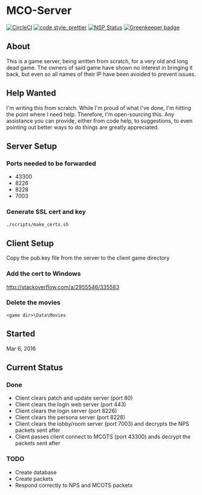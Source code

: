 # MCO-Server

[![CircleCI](https://circleci.com/gh/drazisil/mco-server.svg?style=shield)](https://circleci.com/gh/drazisil/mco-server)
[![code style: prettier](https://img.shields.io/badge/code_style-prettier-ff69b4.svg?style=flat-square)](https://github.com/prettier/prettier) 
[![NSP Status](https://nodesecurity.io/orgs/drazisil/projects/f5724640-0c3f-4c14-a32d-821760fc186d/badge)](https://nodesecurity.io/orgs/drazisil/projects/f5724640-0c3f-4c14-a32d-821760fc186d)
[![Greenkeeper badge](https://badges.greenkeeper.io/drazisil/mco-server.svg)](https://greenkeeper.io/)

## About

This is a game server, being written from scratch, for a very old and long dead game. The owners of said game have shown no interest in bringing it back, but even so all names of their IP have been avoided to prevent issues.

## Help Wanted

I'm writing this from scratch. While I'm proud of what I've done, I'm hitting the point where I need help. Therefore, I'm open-sourcing this. Any assistance you can provide, either from code help, to suggestions, to even pointing out better ways to do things are greatly appreciated.

## Server Setup

### Ports needed to be forwarded

* 43300
* 8226
* 8228
* 7003

### Generate SSL cert and key

```bash
./scripts/make_certs.sh
```

## Client Setup

Copy the pub.key file from the server to the client game directory

### Add the cert to Windows

<http://stackoverflow.com/a/2955546/335583>

### Delete the movies

`<game dir>\Data\Movies`

## Started

Mar 6, 2016

## Current Status

### Done

* Client clears patch and update server (port 80)
* Client clears the login web server (port 443)
* Client clears the login server (port 8226)
* Client clears the persona server (port 8228)
* Client clears the lobby/room server (port 7003) and decrypts the NPS packets sent after
* Client passes client connect to MCOTS (port 43300) ands decrypt the packets sent after

### TODO

* Create database
* Create packets
* Respond correctly to NPS and MCOTS packets
